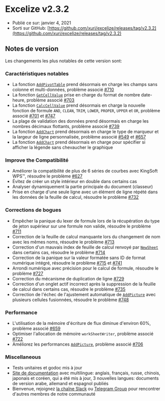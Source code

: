 # Excelize v2.3.2

* Publié ce sur: janvier 4, 2021
* Sorti sur GitHub: [https://github.com/xuri/excelize/releases/tag/v2.3.2](https://github.com/xuri/excelize/releases/tag/v2.3.2)

## Notes de version

Les changements les plus notables de cette version sont:

### Caractéristiques notables

* La fonction [`AddPivotTable`](https://pkg.go.dev/github.com/360EntSecGroup-Skylar/excelize/v2@v2.3.2#File.AddPivotTable) prend désormais en charge les champs sans colonne et multi-données, problème associé [#710](https://github.com/xuri/excelize/issues/710)
* La fonction [`GetCellValue`](https://pkg.go.dev/github.com/360EntSecGroup-Skylar/excelize/v2@v2.3.2#File.GetCellValue) prise en charge du format de nombre date-heure, problème associé [#703](https://github.com/xuri/excelize/issues/703)
* La fonction [`CalcCellValue`](https://pkg.go.dev/github.com/360EntSecGroup-Skylar/excelize/v2@v2.3.2#File.CalcCellValue) prend désormais en charge la nouvelle fonction de formule `AND`, `CLEAN`, `TRIM`, `LOWER`, `PROPER`, `UPPER` et `OR`, problème associé [#701](https://github.com/xuri/excelize/issues/701) et [#747](https://github.com/xuri/excelize/issues/747)
* La plage de validation des données prend désormais en charge les nombres décimaux flottants, problème associé [#739](https://github.com/xuri/excelize/issues/739)
* La fonction [`AddChart`](https://pkg.go.dev/github.com/360EntSecGroup-Skylar/excelize/v2@v2.3.2#File.AddChart) prend désormais en charge le type de marqueur et la largeur de ligne personnalisée, problème associé [#549](https://github.com/xuri/excelize/issues/549) et [#657](https://github.com/xuri/excelize/issues/657)
* La fonction [`AddChart`](https://pkg.go.dev/github.com/360EntSecGroup-Skylar/excelize/v2@v2.3.2#File.AddChart) prend désormais en charge pour spécifier si afficher la légende sans chevaucher le graphique

### Improve the Compatibilité

* Améliorer la compatibilité de plus de 6 séries de courbes avec KingSoft WPS&trade;, résoudre le problème [#627](https://github.com/xuri/excelize/issues/627)
* Évitez de créer un style intérieur en double dans certains cas
* Analyser dynamiquement la partie principale du document (classeur)
* Prise en charge d'une seule ligne avec un élément de ligne répété dans les données de la feuille de calcul, résoudre le problème [#732](https://github.com/xuri/excelize/issues/732)

### Corrections de bogues

* Empêcher la panique du lexer de formule lors de la récupération du type de jeton supérieur sur une formule non valide, résoudre le problème [#711](https://github.com/xuri/excelize/issues/711)
* Correction de la feuille de calcul manquante lors du changement de nom avec les mêmes noms, résoudre le problème [#713](https://github.com/xuri/excelize/issues/713)
* Correction d'un mauvais index de feuille de calcul renvoyé par [`NewSheet`](https://pkg.go.dev/github.com/360EntSecGroup-Skylar/excelize/v2@v2.3.2#File.NewSheet) dans certains cas, résoudre le problème [#714](https://github.com/xuri/excelize/issues/714)
* Correction de la panique sur la valeur formatée sans ID de format numérique intégré, résoudre le problème [#715](https://github.com/xuri/excelize/issues/715) et [#741](https://github.com/xuri/excelize/issues/741)
* Arrondi numérique avec précision pour le calcul de formule, résoudre le problème [#727](https://github.com/xuri/excelize/issues/727)
* Correction du mécanisme de duplication de ligne [#729](https://github.com/xuri/excelize/issues/729)
* Correction d'un onglet actif incorrect après la suppression de la feuille de calcul dans certains cas, résoudre le problème [#735](https://github.com/xuri/excelize/issues/735)
* Correction de l'échec de l'ajustement automatique de [`AddPicture`](https://pkg.go.dev/github.com/360EntSecGroup-Skylar/excelize/v2@v2.3.2#File.AddPicture) avec plusieurs cellules fusionnées, résoudre le problème [#748](https://github.com/xuri/excelize/issues/748)

### Performance

* L'utilisation de la mémoire d'écriture de flux diminue d'environ 60%, problème associé [#659](https://github.com/xuri/excelize/issues/659)
* Optimiser l'allocation de mémoire `workSheetWriter`, problème associé [#722](https://github.com/xuri/excelize/issues/722)
* Améliorez les performances [`AddPicture`](https://pkg.go.dev/github.com/360EntSecGroup-Skylar/excelize/v2@v2.3.2#File.AddPicture), problème associé [#706](https://github.com/xuri/excelize/issues/706)

### Miscellaneous

* Tests unitaires et godoc mis à jour
* [Site de documentation](https://xuri.me/excelize) avec multilingue: anglais, français, russe, chinois, japonais et coréen, qui a été mis à jour, 3 nouvelles langues: documents de version arabe, allemand et espagnol publiés
* Bienvenue, rejoignez [la chaîne Slack](https://join.slack.com/t/xuri/shared_invite/zt-eriqdkeo-wV04zcCdBiiZveFgY86Wzw) ou [Telegram Group](https://t.me/excelize) pour rencontrer d'autres membres de notre communauté
